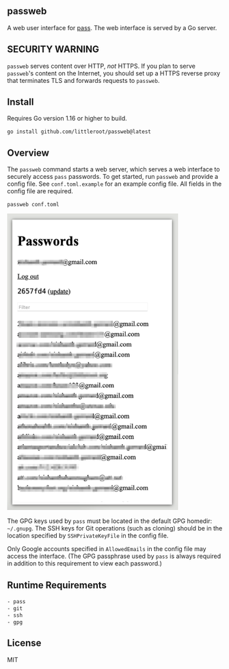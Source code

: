 ## passweb

A web user interface for [pass][1]. The web interface is served by a Go
server.

## SECURITY WARNING

`passweb` serves content over HTTP, _not_ HTTPS. If you plan to serve
`passweb`'s content on the Internet, you should set up a HTTPS reverse proxy
that terminates TLS and forwards requests to `passweb`.

## Install

Requires Go version 1.16 or higher to build.

```
go install github.com/littleroot/passweb@latest
```

## Overview

The `passweb` command starts a web server, which serves a web interface to
securely access `pass` passwords. To get started, run `passweb` and provide a
config file.  See `conf.toml.example` for an example config file. All fields
in the config file are required.

```
passweb conf.toml
```

<img alt="screenshot of passweb user interface" src=".screenshots/front.png" width="400" />

The GPG keys used by `pass` must be located in the default GPG homedir:
`~/.gnupg`.  The SSH keys for Git operations (such as cloning) should be in
the location specified by `SSHPrivateKeyFile` in the config file.

Only Google accounts specified in `AllowedEmails` in the config file may
access the interface. (The GPG passphrase used by `pass` is always required in
addition to this requirement to view each password.)

## Runtime Requirements

```
- pass
- git
- ssh
- gpg
```

## License

MIT

[1]: http://passworstore.org
